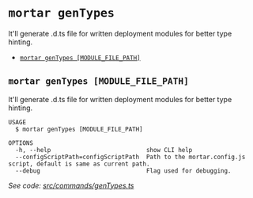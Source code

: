 `mortar genTypes`
=================

It'll generate .d.ts file for written deployment modules for better type hinting.

* [`mortar genTypes [MODULE_FILE_PATH]`](#mortar-gentypes-module_file_path)

## `mortar genTypes [MODULE_FILE_PATH]`

It'll generate .d.ts file for written deployment modules for better type hinting.

```
USAGE
  $ mortar genTypes [MODULE_FILE_PATH]

OPTIONS
  -h, --help                           show CLI help
  --configScriptPath=configScriptPath  Path to the mortar.config.js script, default is same as current path.
  --debug                              Flag used for debugging.
```

_See code: [src/commands/genTypes.ts](https://github.com/Tenderly/mortar-tenderly/blob/v0.0.10/src/commands/genTypes.ts)_
